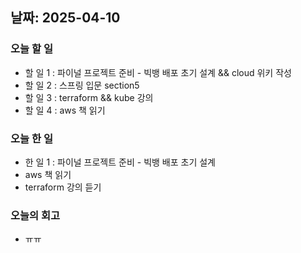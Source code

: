 ## 날짜: 2025-04-10

### 오늘 할 일
- 할 일 1 : 파이널 프로젝트 준비 - 빅뱅 배포 초기 설계 && cloud 위키 작성
- 할 일 2 : 스프링 입문 section5
- 할 일 3 : terraform && kube 강의
- 할 일 4 : aws 책 읽기
### 오늘 한 일
- 한 일 1 : 파이널 프로젝트 준비 - 빅뱅 배포 초기 설계
- aws 책 읽기
- terraform 강의 듣기
### 오늘의 회고
- ㅠㅠ